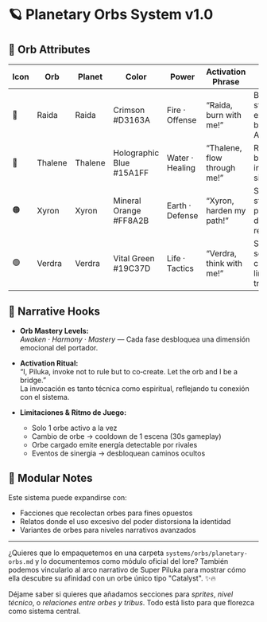 # 🪐 Planetary Orbs System v1.0

## 🎴 Orb Attributes

| Icon | Orb     | Planet  | Color         | Power       | Activation Phrase                  | Effects                                  |
|------|---------|---------|---------------|-------------|-------------------------------------|------------------------------------------|
| 🔴   | Raida   | Raida   | Crimson #D3163A | Fire · Offense | “Raida, burn with me!”              | Boost strength, explosive bursts, AoE push |
| 🔵   | Thalene | Thalene | Holographic Blue #15A1FF | Water · Healing | “Thalene, flow through me!”          | Regen, brief invisibility, silencing     |
| 🟠   | Xyron   | Xyron   | Mineral Orange #FF8A2B | Earth · Defense | “Xyron, harden my path!”             | Shields, stone platforms, damage reduction |
| 🟢   | Verdra  | Verdra  | Vital Green #19C37D | Life · Tactics | “Verdra, think with me!”             | Strategy sense, creature link, tracking  |

## 📖 Narrative Hooks

- **Orb Mastery Levels:**  
  _Awaken_ · _Harmony_ · _Mastery_ — Cada fase desbloquea una dimensión emocional del portador.

- **Activation Ritual:**  
  “I, Piluka, invoke not to rule but to co‑create. Let the orb and I be a bridge.”  
  La invocación es tanto técnica como espiritual, reflejando tu conexión con el sistema.

- **Limitaciones & Ritmo de Juego:**  
  - Solo 1 orbe activo a la vez  
  - Cambio de orbe → cooldown de 1 escena (30s gameplay)  
  - Orbe cargado emite energía detectable por rivales  
  - Eventos de sinergia → desbloquean caminos ocultos

## 🧩 Modular Notes

Este sistema puede expandirse con:
- Facciones que recolectan orbes para fines opuestos  
- Relatos donde el uso excesivo del poder distorsiona la identidad  
- Variantes de orbes para niveles narrativos avanzados

---

¿Quieres que lo empaquetemos en una carpeta `systems/orbs/planetary-orbs.md` y lo documentemos como módulo oficial del lore? También podemos vincularlo al arco narrativo de Super Piluka para mostrar cómo ella descubre su afinidad con un orbe único tipo "Catalyst". ✨🔥

Déjame saber si quieres que añadamos secciones para _sprites_, _nivel técnico_, o _relaciones entre orbes y tribus_. Todo está listo para que florezca como sistema central.
